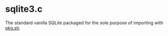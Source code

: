 # sqlite3.c

The standard vanilla SQLite packaged for the sole purpose of importing with [pkg.sh](https://github.com/tidwall/pkg.sh).

